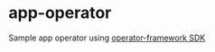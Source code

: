 # app-operator

Sample app operator using [operator-framework SDK](https://github.com/operator-framework/operator-sdk)

